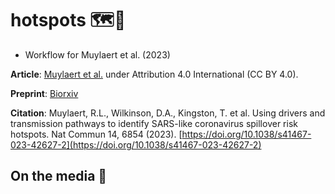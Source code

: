 # hotspots 🗺️:triangular_flag_on_post:

* Workflow for Muylaert et al. (2023)

**Article**: [Muylaert et al.](https://doi.org/10.1038/s41467-023-42627-2) under Attribution 4.0 International (CC BY 4.0).

**Preprint**: [Biorxiv](https://www.biorxiv.org/content/10.1101/2022.12.08.518776v1)

**Citation**: Muylaert, R.L., Wilkinson, D.A., Kingston, T. et al. Using drivers and transmission pathways to identify SARS-like coronavirus spillover risk hotspots. Nat Commun 14, 6854 (2023). [https://doi.org/10.1038/s41467-023-42627-2](https://doi.org/10.1038/s41467-023-42627-2)

## On the media :newspaper:

